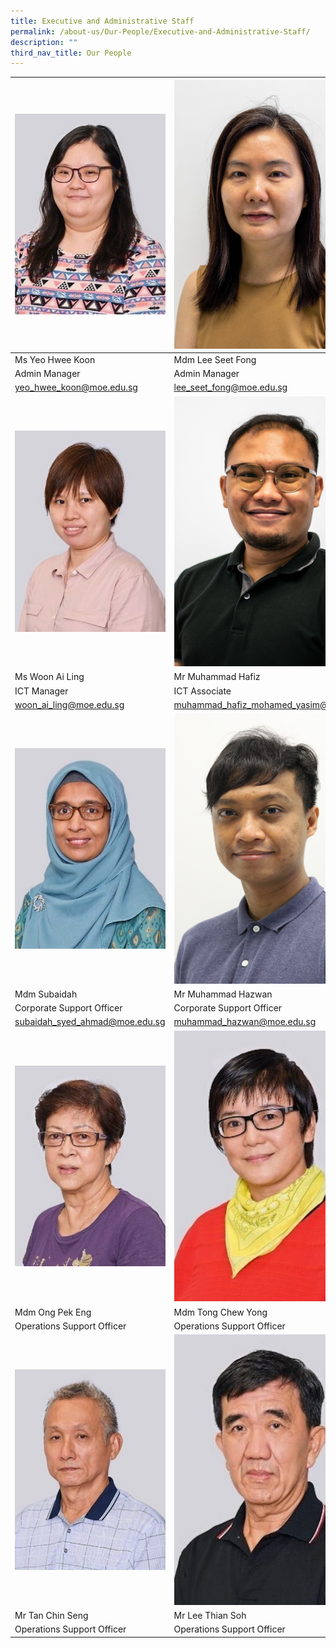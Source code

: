 ```yaml
---
title: Executive and Administrative Staff
permalink: /about-us/Our-People/Executive-and-Administrative-Staff/
description: ""
third_nav_title: Our People
---
```

 | ![](/images/About%20Us/Our%20People/Executive%20and%20Admin%20Staff/valarie_2021.jpg) | ![](/images/About%20Us/Our%20People/Executive%20and%20Admin%20Staff/Seet%20Fong_FINAL.jpg) | ![](/images/About%20Us/Our%20People/Executive%20and%20Admin%20Staff/tan%20chin%20hong_2021.jpg) |
| -------- | -------- | -------- |
| Ms Yeo Hwee Koon  | Mdm Lee Seet Fong   | Mr Tan Chin Hong |
| Admin Manager | Admin Manager | Operation Manager
| yeo_hwee_koon@moe.edu.sg | lee_seet_fong@moe.edu.sg | tan_chin_hong_a@moe.edu.sg |
| ![](/images/About%20Us/Our%20People/Executive%20and%20Admin%20Staff/ai%20ling_2021.jpg) | ![](/images/About%20Us/Our%20People/Executive%20and%20Admin%20Staff/Hafiz_2021.jpg) | ![](/images/About%20Us/Our%20People/Executive%20and%20Admin%20Staff/EstherPoh_NewOrgChart.jpg) |
| Ms Woon Ai Ling  | Mr Muhammad Hafiz | Mdm Poh Lay Hong |
| ICT Manager | ICT Associate | Admin Executive
| woon_ai_ling@moe.edu.sg | muhammad_hafiz_mohamed_yasim@moe.edu.sg | poh_lay_hong@moe.edu.sg |
| ![](/images/About%20Us/Our%20People/Executive%20and%20Admin%20Staff/subaidah_2021.jpg) | ![](/images/About%20Us/Our%20People/Executive%20and%20Admin%20Staff/hazwan-2.png) | ![](/images/About%20Us/Our%20People/Executive%20and%20Admin%20Staff/Niroshini.jpg) |
| Mdm Subaidah  | Mr Muhammad Hazwan | Ms Niroshini Srikumar |
| Corporate Support Officer | Corporate Support Officer | Corporate Support Officer
| subaidah_syed_ahmad@moe.edu.sg | muhammad_hazwan@moe.edu.sg | niroshini_srikumar@moe.edu.sg |
| ![](/images/About%20Us/Our%20People/Executive%20and%20Admin%20Staff/ong_2021.jpg) | ![](/images/About%20Us/Our%20People/Executive%20and%20Admin%20Staff/yong_2021.jpg) | ![](/images/About%20Us/Our%20People/Executive%20and%20Admin%20Staff/hasina_2021.jpg) |
| Mdm Ong Pek Eng | Mdm Tong Chew Yong | Mdm Hasina D/O Sultan |
| Operations Support Officer | Operations Support Officer | Operations Support Officer |
| ![](/images/About%20Us/Our%20People/Executive%20and%20Admin%20Staff/tan_2021.jpg) | ![](/images/About%20Us/Our%20People/Executive%20and%20Admin%20Staff/lee_2021.jpg) | ![](/images/About%20Us/Our%20People/Executive%20and%20Admin%20Staff/ai%20leng_2021.jpg) |
| Mr Tan Chin Seng | Mr Lee Thian Soh | Mdm Tan Ai Leng |
| Operations Support Officer | Operations Support Officer | Operations Support Officer

